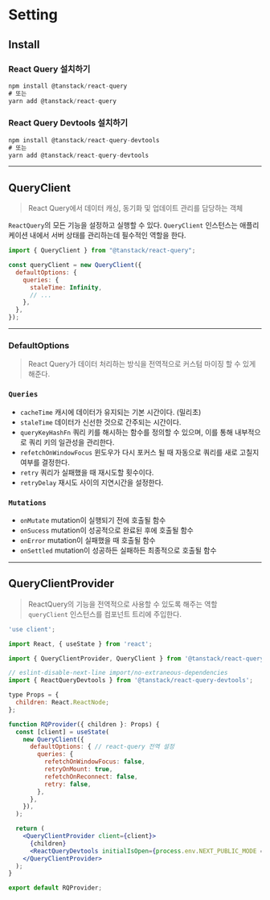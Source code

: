 # Setting

## Install

### React Query 설치하기

```jsx
npm install @tanstack/react-query
# 또는
yarn add @tanstack/react-query
```

### React Query Devtools 설치하기

```jsx
npm install @tanstack/react-query-devtools
# 또는
yarn add @tanstack/react-query-devtools
```

---

## QueryClient

> React Query에서 데이터 캐싱, 동기화 및 업데이트 관리를 담당하는 객체 

`ReactQuery`의 모든 기능을 설정하고 실행할 수 있다.
`QueryClient` 인스턴스는 애플리케이션 내에서 서버 상태를 관리하는데 필수적인 역할을 한다.

```jsx
import { QueryClient } from "@tanstack/react-query";

const queryClient = new QueryClient({
  defaultOptions: {
    queries: {
      staleTime: Infinity,
      // ...
    },
  },
});
```

---

### DefaultOptions

> React Query가 데이터 처리하는 방식을 전역적으로 커스텀 마이징 할 수 있게 해준다.

### `Queries`

- `cacheTime` 캐시에 데이터가 유지되는 기본 시간이다. (밀리초)
- `staleTime` 데이터가 신선한 것으로 간주되는 시간이다.
- `queryKeyHashFn` 쿼리 키를 해시하는 함수를 정의할 수 있으며, 이를 통해 내부적으로 쿼리 키의 일관성을 관리한다.
- `refetchOnWindowFocus` 윈도우가 다시 포커스 될 때 자동으로 쿼리를 새로 고칠지 여부를 결정한다.
- `retry` 쿼리가 실패했을 때 재시도할 횟수이다.
- `retryDelay` 재시도 사이의 지연시간을 설정한다.

### `Mutations`

- `onMutate`  mutation이 실행되기 전에 호출될 함수
- `onSucess` mutation이 성공적으로 완료된 후에 호출될 함수
- `onError`  mutation이 실패했을 때 호출될 함수
- `onSettled` mutation이 성공하든 실패하든 최종적으로 호출될 함수

---

## QueryClientProvider

>ReactQuery의 기능을 전역적으로 사용할 수 있도록 해주는 역할  
`queryClient` 인스턴스를 컴포넌트 트리에 주입한다.

```jsx
'use client';

import React, { useState } from 'react';

import { QueryClientProvider, QueryClient } from '@tanstack/react-query';

// eslint-disable-next-line import/no-extraneous-dependencies
import { ReactQueryDevtools } from '@tanstack/react-query-devtools';

type Props = {
  children: React.ReactNode;
};

function RQProvider({ children }: Props) {
  const [client] = useState(
    new QueryClient({
      defaultOptions: { // react-query 전역 설정
        queries: {
          refetchOnWindowFocus: false,
          retryOnMount: true,
          refetchOnReconnect: false,
          retry: false,
        },
      },
    }),
  );

  return (
    <QueryClientProvider client={client}>
      {children}
      <ReactQueryDevtools initialIsOpen={process.env.NEXT_PUBLIC_MODE === 'local'} />
    </QueryClientProvider>
  );
}

export default RQProvider;

```